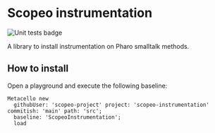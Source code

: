 # Scopeo instrumentation

![Unit tests badge](https://img.shields.io/github/actions/workflow/status/scopeo-project/scopeo-instrumentation/tests.yml?label=Unit%20tests&branch=main)

A library to install instrumentation on Pharo smalltalk methods.

## How to install

Open a playground and execute the following baseline:
```st
Metacello new
  githubUser: 'scopeo-project' project: 'scopeo-instrumentation' commitish: 'main' path: 'src';
  baseline: 'ScopeoInstrumentation';
  load
```

